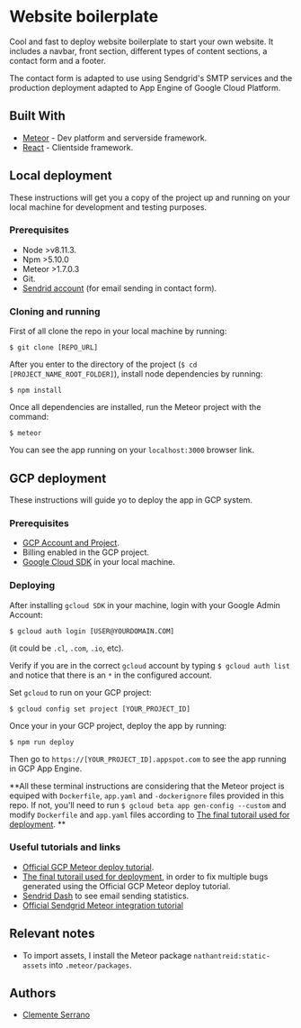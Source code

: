 # Website boilerplate

Cool and fast to deploy website boilerplate to start your own website. It includes a navbar, front section, different types of content sections, a contact form and a footer.

The contact form is adapted to use using Sendgrid's SMTP services and the production deployment adapted to App Engine of Google Cloud Platform.

## Built With

- [Meteor](https://www.meteor.com) - Dev platform and serverside framework.
- [React](https://react.com/) - Clientside framework.

## Local deployment

These instructions will get you a copy of the project up and running on your local machine for development and testing purposes.

### Prerequisites

- Node >v8.11.3.
- Npm >5.10.0
- Meteor >1.7.0.3
- Git.
- [Sendrid account](https://sendgrid.com/) (for email sending in contact form).

### Cloning and running

First of all clone the repo in your local machine by running:

```
$ git clone [REPO_URL]
```

After you enter to the directory of the project (`$ cd [PROJECT_NAME_ROOT_FOLDER]`), install node dependencies by running:

```
$ npm install
```

Once all dependencies are installed, run the Meteor project with the command:

```
$ meteor
```

You can see the app running on your `localhost:3000` browser link.

## GCP deployment

These instructions will guide yo to deploy the app in GCP system.

### Prerequisites

- [GCP Account and Project](https://cloud.google.com/).
- Billing enabled in the GCP project.
- [Google Cloud SDK](https://cloud.google.com/sdk/) in your local machine.

### Deploying

After installing `gcloud SDK` in your machine, login with your Google Admin Account:

```
$ gcloud auth login [USER@YOURDOMAIN.COM]
```

(it could be `.cl`, `.com`, `.io`, etc).

Verify if you are in the correct `gcloud` account by typing `$ gcloud auth list` and notice that there is an `*` in the configured account.

Set `gcloud` to run on your GCP project:

```
$ gcloud config set project [YOUR_PROJECT_ID]
```

Once your in your GCP project, deploy the app by running:

```
$ npm run deploy
```

Then go to `https://[YOUR_PROJECT_ID].appspot.com` to see the app running in GCP App Engine.

**All these terminal instructions are considering that the Meteor project is equiped with `Dockerfile`, `app.yaml` and `-dockerignore` files provided in this repo. If not, you'll need to run `$ gcloud beta app gen-config --custom` and modify `Dockerfile` and `app.yaml` files according to [The final tutorail used for deployment](https://forums.meteor.com/t/deploy-meteor-to-google-app-engine-2017/36171/3). **

### Useful tutorials and links

- [Official GCP Meteor deploy tutorial](https://cloud.google.com/community/tutorials/run-meteor-on-google-app-engine).
- [The final tutorail used for deployment](https://forums.meteor.com/t/deploy-meteor-to-google-app-engine-2017/36171/3), in order to fix multiple bugs generated using the Official GCP Meteor deploy tutorial.
- [Sendrid Dash](https://app.sendgrid.com/) to see email sending statistics.
- [Official Sendgrid Meteor integration tutorial](https://sendgrid.com/blog/send-email-meteor-sendgrid/)

## Relevant notes

- To import assets, I install the Meteor package `nathantreid:static-assets` into `.meteor/packages`.

## Authors

- [Clemente Serrano](https://github.com/ClementeSerrano)
